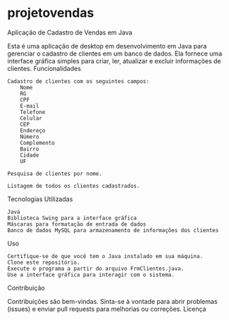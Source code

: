 # projetovendas
Aplicação de Cadastro de Vendas em Java

Esta é uma aplicação de desktop em desenvolvimento em Java para gerenciar o cadastro de clientes em um banco de dados. Ela fornece uma interface gráfica simples para criar, ler, atualizar e excluir informações de clientes.
Funcionalidades

    Cadastro de clientes com os seguintes campos:
        Nome
        RG
        CPF
        E-mail
        Telefone
        Celular
        CEP
        Endereço
        Número
        Complemento
        Bairro
        Cidade
        UF

    Pesquisa de clientes por nome.

    Listagem de todos os clientes cadastrados.

Tecnologias Utilizadas

    Java
    Biblioteca Swing para a interface gráfica
    Máscaras para formatação de entrada de dados
    Banco de dados MySQL para armazenamento de informações dos clientes

Uso

    Certifique-se de que você tem o Java instalado em sua máquina.
    Clone este repositório.
    Execute o programa a partir do arquivo FrmClientes.java.
    Use a interface gráfica para interagir com o sistema.

Contribuição

Contribuições são bem-vindas. Sinta-se à vontade para abrir problemas (issues) e enviar pull requests para melhorias ou correções.
Licença
